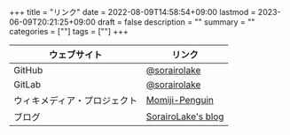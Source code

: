+++
title = "リンク"
date = 2022-08-09T14:58:54+09:00
lastmod = 2023-06-09T20:21:25+09:00
draft = false
description = ""
summary = ""
categories = [""]
tags = [""]
+++

| ウェブサイト                 | リンク                                                                |
| ---------------------------- | --------------------------------------------------------------------- |
| GitHub                       | [@sorairolake](https://github.com/sorairolake)                        |
| GitLab                       | [@sorairolake](https://gitlab.com/sorairolake)                        |
| ウィキメディア・プロジェクト | [Momiji-Penguin](https://meta.wikimedia.org/wiki/User:Momiji-Penguin) |
| ブログ                       | [SorairoLake's blog](https://sorairolake.github.io/blog/)             |
